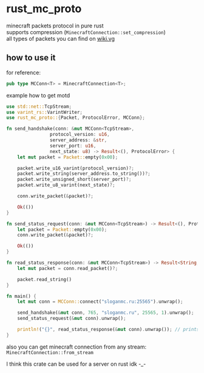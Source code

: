 # rust_mc_proto
minecraft packets protocol in pure rust \
supports compression (`MinecraftConnection::set_compression`) \
all types of packets you can find on [wiki.vg](https://wiki.vg/)

## how to use it

for reference:
```rust
pub type MCConn<T> = MinecraftConnection<T>;
```

example how to get motd
```rust
use std::net::TcpStream;
use varint_rs::VarintWriter;
use rust_mc_proto::{Packet, ProtocolError, MCConn};

fn send_handshake(conn: &mut MCConn<TcpStream>,
                protocol_version: u16,
                server_address: &str,
                server_port: u16,
                next_state: u8) -> Result<(), ProtocolError> {
    let mut packet = Packet::empty(0x00);

    packet.write_u16_varint(protocol_version)?;
    packet.write_string(server_address.to_string())?;
    packet.write_unsigned_short(server_port)?;
    packet.write_u8_varint(next_state)?;

    conn.write_packet(&packet)?;

    Ok(())
}

fn send_status_request(conn: &mut MCConn<TcpStream>) -> Result<(), ProtocolError> {
    let packet = Packet::empty(0x00);
    conn.write_packet(&packet)?;

    Ok(())
}

fn read_status_response(conn: &mut MCConn<TcpStream>) -> Result<String, ProtocolError> {
    let mut packet = conn.read_packet()?;

    packet.read_string()
}

fn main() {
    let mut conn = MCConn::connect("sloganmc.ru:25565").unwrap();

    send_handshake(&mut conn, 765, "sloganmc.ru", 25565, 1).unwrap();
    send_status_request(&mut conn).unwrap();

    println!("{}", read_status_response(&mut conn).unwrap()); // prints servers motd in json
}
```

also you can get minecraft connection from any stream: `MinecraftConnection::from_stream`

I think this crate can be used for a server on rust idk -_-
